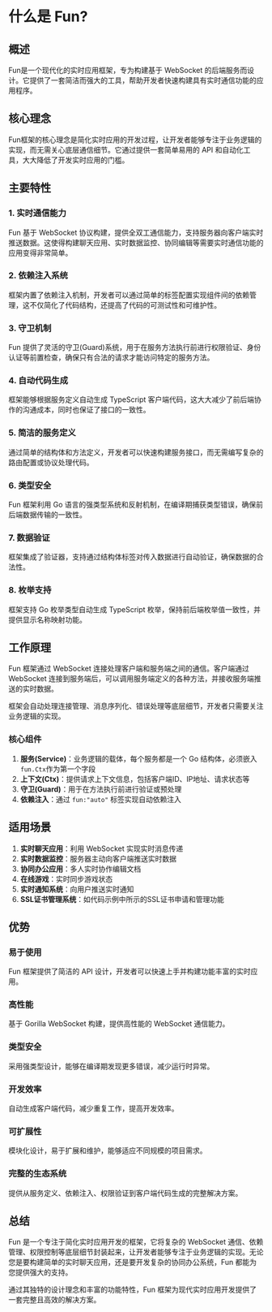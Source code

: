 # 什么是 Fun?

## 概述

Fun是一个现代化的实时应用框架，专为构建基于 WebSocket 的后端服务而设计。它提供了一套简洁而强大的工具，帮助开发者快速构建具有实时通信功能的应用程序。

## 核心理念

Fun框架的核心理念是简化实时应用的开发过程，让开发者能够专注于业务逻辑的实现，而无需关心底层通信细节。它通过提供一套简单易用的 API 和自动化工具，大大降低了开发实时应用的门槛。

## 主要特性

### 1. 实时通信能力
Fun 基于 WebSocket 协议构建，提供全双工通信能力，支持服务器向客户端实时推送数据。这使得构建聊天应用、实时数据监控、协同编辑等需要实时通信功能的应用变得非常简单。

### 2. 依赖注入系统
框架内置了依赖注入机制，开发者可以通过简单的标签配置实现组件间的依赖管理，这不仅简化了代码结构，还提高了代码的可测试性和可维护性。

### 3. 守卫机制
Fun 提供了灵活的守卫(Guard)系统，用于在服务方法执行前进行权限验证、身份认证等前置检查，确保只有合法的请求才能访问特定的服务方法。

### 4. 自动代码生成
框架能够根据服务定义自动生成 TypeScript 客户端代码，这大大减少了前后端协作的沟通成本，同时也保证了接口的一致性。

### 5. 简洁的服务定义
通过简单的结构体和方法定义，开发者可以快速构建服务接口，而无需编写复杂的路由配置或协议处理代码。

### 6. 类型安全
Fun 框架利用 Go 语言的强类型系统和反射机制，在编译期捕获类型错误，确保前后端数据传输的一致性。

### 7. 数据验证
框架集成了验证器，支持通过结构体标签对传入数据进行自动验证，确保数据的合法性。

### 8. 枚举支持
框架支持 Go 枚举类型自动生成 TypeScript 枚举，保持前后端枚举值一致性，并提供显示名称映射功能。

## 工作原理

Fun 框架通过 WebSocket 连接处理客户端和服务端之间的通信。客户端通过 WebSocket 连接到服务端后，可以调用服务端定义的各种方法，并接收服务端推送的实时数据。

框架会自动处理连接管理、消息序列化、错误处理等底层细节，开发者只需要关注业务逻辑的实现。

### 核心组件

1. **服务(Service)**：业务逻辑的载体，每个服务都是一个 Go 结构体，必须嵌入 `fun.Ctx`作为第一个字段
2. **上下文(Ctx)**：提供请求上下文信息，包括客户端ID、IP地址、请求状态等
3. **守卫(Guard)**：用于在方法执行前进行验证或预处理
4. **依赖注入**：通过 `fun:"auto"` 标签实现自动依赖注入

## 适用场景

1. **实时聊天应用**：利用 WebSocket 实现实时消息传递
2. **实时数据监控**：服务器主动向客户端推送实时数据
3. **协同办公应用**：多人实时协作编辑文档
4. **在线游戏**：实时同步游戏状态
5. **实时通知系统**：向用户推送实时通知
6. **SSL证书管理系统**：如代码示例中所示的SSL证书申请和管理功能

## 优势

### 易于使用
Fun 框架提供了简洁的 API 设计，开发者可以快速上手并构建功能丰富的实时应用。

### 高性能
基于 Gorilla WebSocket 构建，提供高性能的 WebSocket 通信能力。

### 类型安全
采用强类型设计，能够在编译期发现更多错误，减少运行时异常。

### 开发效率
自动生成客户端代码，减少重复工作，提高开发效率。

### 可扩展性
模块化设计，易于扩展和维护，能够适应不同规模的项目需求。

### 完整的生态系统
提供从服务定义、依赖注入、权限验证到客户端代码生成的完整解决方案。

## 总结

Fun 是一个专注于简化实时应用开发的框架，它将复杂的 WebSocket 通信、依赖管理、权限控制等底层细节封装起来，让开发者能够专注于业务逻辑的实现。无论您是要构建简单的实时聊天应用，还是要开发复杂的协同办公系统，Fun 都能为您提供强大的支持。

通过其独特的设计理念和丰富的功能特性，Fun 框架为现代实时应用开发提供了一套完整且高效的解决方案。
